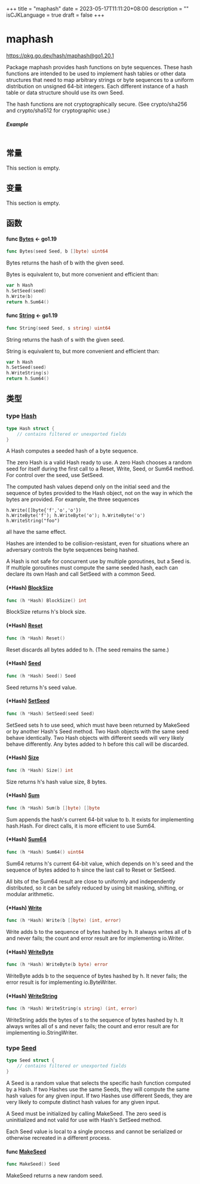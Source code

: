 +++
title = "maphash"
date = 2023-05-17T11:11:20+08:00
description = ""
isCJKLanguage = true
draft = false
+++
# maphash

https://pkg.go.dev/hash/maphash@go1.20.1



Package maphash provides hash functions on byte sequences. These hash functions are intended to be used to implement hash tables or other data structures that need to map arbitrary strings or byte sequences to a uniform distribution on unsigned 64-bit integers. Each different instance of a hash table or data structure should use its own Seed.

The hash functions are not cryptographically secure. (See crypto/sha256 and crypto/sha512 for cryptographic use.)

##### Example
``` go 
```







## 常量 

This section is empty.

## 变量

This section is empty.

## 函数

#### func [Bytes](https://cs.opensource.google/go/go/+/go1.20.1:src/hash/maphash/maphash.go;l=42)  <- go1.19

``` go 
func Bytes(seed Seed, b []byte) uint64
```

Bytes returns the hash of b with the given seed.

Bytes is equivalent to, but more convenient and efficient than:

``` go 
var h Hash
h.SetSeed(seed)
h.Write(b)
return h.Sum64()
```

#### func [String](https://cs.opensource.google/go/go/+/go1.20.1:src/hash/maphash/maphash.go;l=68)  <- go1.19

``` go 
func String(seed Seed, s string) uint64
```

String returns the hash of s with the given seed.

String is equivalent to, but more convenient and efficient than:

``` go 
var h Hash
h.SetSeed(seed)
h.WriteString(s)
return h.Sum64()
```

## 类型

### type [Hash](https://cs.opensource.google/go/go/+/go1.20.1:src/hash/maphash/maphash.go;l=105) 

``` go 
type Hash struct {
	// contains filtered or unexported fields
}
```

A Hash computes a seeded hash of a byte sequence.

The zero Hash is a valid Hash ready to use. A zero Hash chooses a random seed for itself during the first call to a Reset, Write, Seed, or Sum64 method. For control over the seed, use SetSeed.

The computed hash values depend only on the initial seed and the sequence of bytes provided to the Hash object, not on the way in which the bytes are provided. For example, the three sequences

```
h.Write([]byte{'f','o','o'})
h.WriteByte('f'); h.WriteByte('o'); h.WriteByte('o')
h.WriteString("foo")
```

all have the same effect.

Hashes are intended to be collision-resistant, even for situations where an adversary controls the byte sequences being hashed.

A Hash is not safe for concurrent use by multiple goroutines, but a Seed is. If multiple goroutines must compute the same seeded hash, each can declare its own Hash and call SetSeed with a common Seed.

#### (*Hash) [BlockSize](https://cs.opensource.google/go/go/+/go1.20.1:src/hash/maphash/maphash.go;l=308) 

``` go 
func (h *Hash) BlockSize() int
```

BlockSize returns h's block size.

#### (*Hash) [Reset](https://cs.opensource.google/go/go/+/go1.20.1:src/hash/maphash/maphash.go;l=224) 

``` go 
func (h *Hash) Reset()
```

Reset discards all bytes added to h. (The seed remains the same.)

#### (*Hash) [Seed](https://cs.opensource.google/go/go/+/go1.20.1:src/hash/maphash/maphash.go;l=203) 

``` go 
func (h *Hash) Seed() Seed
```

Seed returns h's seed value.

#### (*Hash) [SetSeed](https://cs.opensource.google/go/go/+/go1.20.1:src/hash/maphash/maphash.go;l=213) 

``` go 
func (h *Hash) SetSeed(seed Seed)
```

SetSeed sets h to use seed, which must have been returned by MakeSeed or by another Hash's Seed method. Two Hash objects with the same seed behave identically. Two Hash objects with different seeds will very likely behave differently. Any bytes added to h before this call will be discarded.

#### (*Hash) [Size](https://cs.opensource.google/go/go/+/go1.20.1:src/hash/maphash/maphash.go;l=305) 

``` go 
func (h *Hash) Size() int
```

Size returns h's hash value size, 8 bytes.

#### (*Hash) [Sum](https://cs.opensource.google/go/go/+/go1.20.1:src/hash/maphash/maphash.go;l=291) 

``` go 
func (h *Hash) Sum(b []byte) []byte
```

Sum appends the hash's current 64-bit value to b. It exists for implementing hash.Hash. For direct calls, it is more efficient to use Sum64.

#### (*Hash) [Sum64](https://cs.opensource.google/go/go/+/go1.20.1:src/hash/maphash/maphash.go;l=247) 

``` go 
func (h *Hash) Sum64() uint64
```

Sum64 returns h's current 64-bit value, which depends on h's seed and the sequence of bytes added to h since the last call to Reset or SetSeed.

All bits of the Sum64 result are close to uniformly and independently distributed, so it can be safely reduced by using bit masking, shifting, or modular arithmetic.

#### (*Hash) [Write](https://cs.opensource.google/go/go/+/go1.20.1:src/hash/maphash/maphash.go;l=145) 

``` go 
func (h *Hash) Write(b []byte) (int, error)
```

Write adds b to the sequence of bytes hashed by h. It always writes all of b and never fails; the count and error result are for implementing io.Writer.

#### (*Hash) [WriteByte](https://cs.opensource.google/go/go/+/go1.20.1:src/hash/maphash/maphash.go;l=134) 

``` go 
func (h *Hash) WriteByte(b byte) error
```

WriteByte adds b to the sequence of bytes hashed by h. It never fails; the error result is for implementing io.ByteWriter.

#### (*Hash) [WriteString](https://cs.opensource.google/go/go/+/go1.20.1:src/hash/maphash/maphash.go;l=177) 

``` go 
func (h *Hash) WriteString(s string) (int, error)
```

WriteString adds the bytes of s to the sequence of bytes hashed by h. It always writes all of s and never fails; the count and error result are for implementing io.StringWriter.

### type [Seed](https://cs.opensource.google/go/go/+/go1.20.1:src/hash/maphash/maphash.go;l=30) 

``` go 
type Seed struct {
	// contains filtered or unexported fields
}
```

A Seed is a random value that selects the specific hash function computed by a Hash. If two Hashes use the same Seeds, they will compute the same hash values for any given input. If two Hashes use different Seeds, they are very likely to compute distinct hash values for any given input.

A Seed must be initialized by calling MakeSeed. The zero seed is uninitialized and not valid for use with Hash's SetSeed method.

Each Seed value is local to a single process and cannot be serialized or otherwise recreated in a different process.

#### func [MakeSeed](https://cs.opensource.google/go/go/+/go1.20.1:src/hash/maphash/maphash.go;l=253) 

``` go 
func MakeSeed() Seed
```

MakeSeed returns a new random seed.